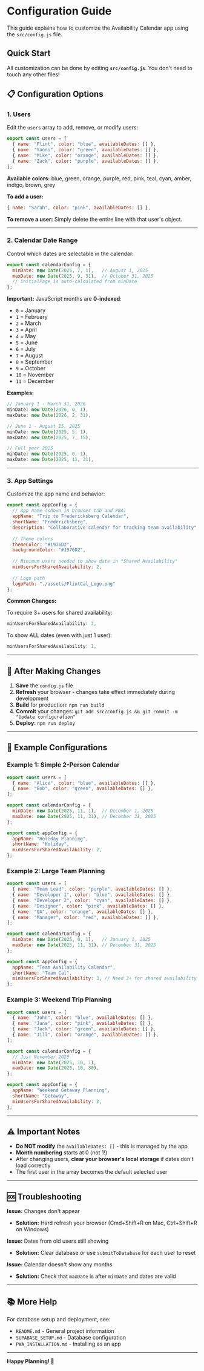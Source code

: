 # Configuration Guide

This guide explains how to customize the Availability Calendar app using the `src/config.js` file.

## Quick Start

All customization can be done by editing **`src/config.js`**. You don't need to touch any other files!

## 📋 Configuration Options

### 1. Users

Edit the `users` array to add, remove, or modify users:

```javascript
export const users = [
  { name: "Flint", color: "blue", availableDates: [] },
  { name: "Yanni", color: "green", availableDates: [] },
  { name: "Mike", color: "orange", availableDates: [] },
  { name: "Zack", color: "purple", availableDates: [] },
];
```

**Available colors:** blue, green, orange, purple, red, pink, teal, cyan, amber, indigo, brown, grey

**To add a user:**
```javascript
{ name: "Sarah", color: "pink", availableDates: [] },
```

**To remove a user:**
Simply delete the entire line with that user's object.

---

### 2. Calendar Date Range

Control which dates are selectable in the calendar:

```javascript
export const calendarConfig = {
  minDate: new Date(2025, 7, 1),   // August 1, 2025
  maxDate: new Date(2025, 9, 31),  // October 31, 2025
  // initialPage is auto-calculated from minDate
};
```

**Important:** JavaScript months are **0-indexed**:
- `0` = January
- `1` = February
- `2` = March
- `3` = April
- `4` = May
- `5` = June
- `6` = July
- `7` = August
- `8` = September
- `9` = October
- `10` = November
- `11` = December

**Examples:**
```javascript
// January 1 - March 31, 2026
minDate: new Date(2026, 0, 1),
maxDate: new Date(2026, 2, 31),

// June 1 - August 15, 2025
minDate: new Date(2025, 5, 1),
maxDate: new Date(2025, 7, 15),

// Full year 2025
minDate: new Date(2025, 0, 1),
maxDate: new Date(2025, 11, 31),
```

---

### 3. App Settings

Customize the app name and behavior:

```javascript
export const appConfig = {
  // App name (shown in browser tab and PWA)
  appName: "Trip to Fredericksberg Calendar",
  shortName: "Fredericksberg",
  description: "Collaborative calendar for tracking team availability",
  
  // Theme colors
  themeColor: "#1976D2",
  backgroundColor: "#1976D2",
  
  // Minimum users needed to show date in "Shared Availability"
  minUsersForSharedAvailability: 2,
  
  // Logo path
  logoPath: "./assets/FlintCal_Logo.png"
};
```

**Common Changes:**

To require 3+ users for shared availability:
```javascript
minUsersForSharedAvailability: 3,
```

To show ALL dates (even with just 1 user):
```javascript
minUsersForSharedAvailability: 1,
```

---

## 🚀 After Making Changes

1. **Save** the `config.js` file
2. **Refresh** your browser - changes take effect immediately during development
3. **Build** for production: `npm run build`
4. **Commit** your changes: `git add src/config.js && git commit -m "Update configuration"`
5. **Deploy**: `npm run deploy`

---

## 📝 Example Configurations

### Example 1: Simple 2-Person Calendar
```javascript
export const users = [
  { name: "Alice", color: "blue", availableDates: [] },
  { name: "Bob", color: "green", availableDates: [] },
];

export const calendarConfig = {
  minDate: new Date(2025, 11, 1),  // December 1, 2025
  maxDate: new Date(2025, 11, 31), // December 31, 2025
};

export const appConfig = {
  appName: "Holiday Planning",
  shortName: "Holiday",
  minUsersForSharedAvailability: 2,
};
```

### Example 2: Large Team Planning
```javascript
export const users = [
  { name: "Team Lead", color: "purple", availableDates: [] },
  { name: "Developer 1", color: "blue", availableDates: [] },
  { name: "Developer 2", color: "cyan", availableDates: [] },
  { name: "Designer", color: "pink", availableDates: [] },
  { name: "QA", color: "orange", availableDates: [] },
  { name: "Manager", color: "red", availableDates: [] },
];

export const calendarConfig = {
  minDate: new Date(2025, 0, 1),   // January 1, 2025
  maxDate: new Date(2025, 11, 31), // December 31, 2025
};

export const appConfig = {
  appName: "Team Availability Calendar",
  shortName: "Team Cal",
  minUsersForSharedAvailability: 3, // Need 3+ for shared availability
};
```

### Example 3: Weekend Trip Planning
```javascript
export const users = [
  { name: "John", color: "blue", availableDates: [] },
  { name: "Jane", color: "pink", availableDates: [] },
  { name: "Jack", color: "green", availableDates: [] },
  { name: "Jill", color: "orange", availableDates: [] },
];

export const calendarConfig = {
  // Just November 2025
  minDate: new Date(2025, 10, 1),
  maxDate: new Date(2025, 10, 30),
};

export const appConfig = {
  appName: "Weekend Getaway Planning",
  shortName: "Getaway",
  minUsersForSharedAvailability: 2,
};
```

---

## ⚠️ Important Notes

- **Do NOT modify** the `availableDates: []` - this is managed by the app
- **Month numbering** starts at 0 (not 1!)
- After changing users, **clear your browser's local storage** if dates don't load correctly
- The first user in the array becomes the default selected user

---

## 🆘 Troubleshooting

**Issue:** Changes don't appear
- **Solution:** Hard refresh your browser (Cmd+Shift+R on Mac, Ctrl+Shift+R on Windows)

**Issue:** Dates from old users still showing
- **Solution:** Clear database or use `submitToDatabase` for each user to reset

**Issue:** Calendar doesn't show any months
- **Solution:** Check that `maxDate` is after `minDate` and dates are valid

---

## 📚 More Help

For database setup and deployment, see:
- `README.md` - General project information
- `SUPABASE_SETUP.md` - Database configuration
- `PWA_INSTALLATION.md` - Installing as an app

---

**Happy Planning! 📅**
